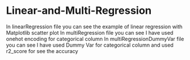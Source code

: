 # Linear-and-Multi-Regression
In linearRegression file you can see the example of linear regression with Matplotlib scatter plot
In multiRegression file you can see I have used onehot encoding for categorical column 
In multiRegressionDummyVar file you can see I have used Dummy Var for categorical column and used r2_score for see the accuracy 
